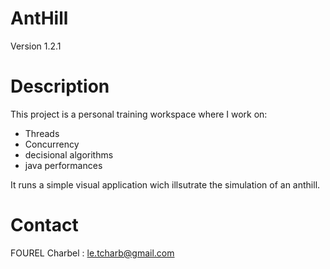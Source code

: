 AntHill
====
Version 1.2.1

Description
==

This project is a personal training workspace where I work on: 
- Threads
- Concurrency
- decisional algorithms
- java performances

It runs a simple visual application wich illsutrate the simulation of an anthill.



Contact
==
FOUREL Charbel : le.tcharb@gmail.com